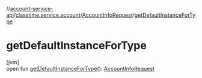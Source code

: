 //[account-service-api](../../../index.md)/[classtime.service.account](../index.md)/[AccountInfoRequest](index.md)/[getDefaultInstanceForType](get-default-instance-for-type.md)

# getDefaultInstanceForType

[jvm]\
open fun [getDefaultInstanceForType](get-default-instance-for-type.md)(): [AccountInfoRequest](index.md)
